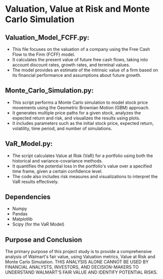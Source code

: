 # Valuation, Value at Risk and Monte Carlo Simulation

## Valuation_Model_FCFF.py:

- This file focuses on the valuation of a company using the Free Cash Flow to the Firm (FCFF) model.
- It calculates the present value of future free cash flows, taking into account discount rates, growth rates, and terminal values.
- The model provides an estimate of the intrinsic value of a firm based on its financial performance and assumptions about future growth.

## Monte_Carlo_Simulation.py:

- This script performs a Monte Carlo simulation to model stock price movements using the Geometric Brownian Motion (GBM) approach.
- It generates multiple price paths for a given stock, analyzes the expected return and risk, and visualizes the results using plots.
- It includes parameters such as the initial stock price, expected return, volatility, time period, and number of simulations.

## VaR_Model.py:

- The script calculates Value at Risk (VaR) for a portfolio using both the historical and variance-covariance methods.
- It quantifies the potential loss in the portfolio's value over a specified time frame, given a certain confidence level.
- The code also includes risk measures and visualizations to interpret the VaR results effectively.

## Dependencies
- Numpy
- Pandas
- Matplotlib
- Scipy (for the VaR Model)

<h2>Purpose and Conclusion </h2>
The primary purpose of this project study is to provide a comprehensive analysis of Walmart's fair value, using Valuation metrics, Value at Risk and Monte Carlo Simulation. THIS ANALYSIS ALONE CANNOT BE USED BY FINANCIAL ANALYSTS, INVESTORS, AND DECISION-MAKERS TO UNDERSTAND WALMART'S FAIR VALUE AND IDENTIFY POTENTIAL RISKS.
<br />

</p>

<!--
 ```diff
- text in red
+ text in green
! text in orange
# text in gray
@@ text in purple (and bold)@@
```
--!>
